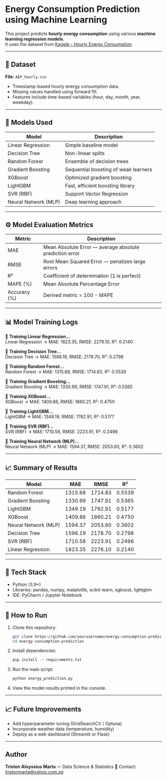 # Energy Consumption Prediction using Machine Learning

This project predicts **hourly energy consumption** using various **machine learning regression models**.  
It uses the dataset from [Kaggle - Hourly Energy Consumption](https://www.kaggle.com/datasets/robikscube/hourly-energy-consumption).

---

## 📁 Dataset
**File:** `AEP_hourly.csv`  
- Timestamp-based hourly energy consumption data.  
- Missing values handled using forward fill.  
- Features include time-based variables (hour, day, month, year, weekday).

---

## 🧠 Models Used
| Model | Description |
|--------|--------------|
| Linear Regression | Simple baseline model |
| Decision Tree | Non-linear splits |
| Random Forest | Ensemble of decision trees |
| Gradient Boosting | Sequential boosting of weak learners |
| XGBoost | Optimized gradient boosting |
| LightGBM | Fast, efficient boosting library |
| SVR (RBF) | Support Vector Regression |
| Neural Network (MLP) | Deep learning approach |

---

## ⚙️ Model Evaluation Metrics
| Metric | Description |
|---------|--------------|
| MAE | Mean Absolute Error — average absolute prediction error |
| RMSE | Root Mean Squared Error — penalizes large errors |
| R² | Coefficient of determination (1 is perfect) |
| MAPE (%) | Mean Absolute Percentage Error |
| Accuracy (%) | Derived metric = 100 - MAPE |

---

## 📊 Model Training Logs

🔹 **Training Linear Regression...**  
Linear Regression → MAE: 1823.35, RMSE: 2276.10, R²: 0.2140  

🔹 **Training Decision Tree...**  
Decision Tree → MAE: 1596.19, RMSE: 2178.70, R²: 0.2798  

🔹 **Training Random Forest...**  
Random Forest → MAE: 1315.68, RMSE: 1714.83, R²: 0.5539  

🔹 **Training Gradient Boosting...**  
Gradient Boosting → MAE: 1330.99, RMSE: 1747.91, R²: 0.5365  

🔹 **Training XGBoost...**  
XGBoost → MAE: 1409.86, RMSE: 1860.21, R²: 0.4750  

🔹 **Training LightGBM...**  
LightGBM → MAE: 1349.19, RMSE: 1782.91, R²: 0.5177  

🔹 **Training SVR (RBF)...**  
SVR (RBF) → MAE: 1710.58, RMSE: 2223.91, R²: 0.2496  

🔹 **Training Neural Network (MLP)...**  
Neural Network (MLP) → MAE: 1594.37, RMSE: 2053.60, R²: 0.3602  

---

## 📈 Summary of Results

| Model | MAE | RMSE | R² |
|--------|------|------|----|
| Random Forest | 1315.68 | 1714.83 | 0.5539 |
| Gradient Boosting | 1330.99 | 1747.91 | 0.5365 |
| LightGBM | 1349.19 | 1782.91 | 0.5177 |
| XGBoost | 1409.86 | 1860.21 | 0.4750 |
| Neural Network (MLP) | 1594.37 | 2053.60 | 0.3602 |
| Decision Tree | 1596.19 | 2178.70 | 0.2798 |
| SVR (RBF) | 1710.58 | 2223.91 | 0.2496 |
| Linear Regression | 1823.35 | 2276.10 | 0.2140 |

---

## 🧩 Tech Stack
- Python (3.9+)
- Libraries: pandas, numpy, matplotlib, scikit-learn, xgboost, lightgbm
- IDE: PyCharm / Jupyter Notebook

---

## 🚀 How to Run
1. Clone this repository:
   ```bash
   git clone https://github.com/yourusername/energy-consumption-prediction.git
   cd energy-consumption-prediction
   ```
2. Install dependencies:
   ```bash
   pip install -r requirements.txt
   ```
3. Run the main script:
   ```bash
   python energy_prediction.py
   ```
4. View the model results printed in the console.

---

## 📈 Future Improvements
- Add hyperparameter tuning (GridSearchCV / Optuna)
- Incorporate weather data (temperature, humidity)
- Deploy as a web dashboard (Streamlit or Flask)

---

## Author
**Triston Aloyssius Marta** — Data Science & Statistics
📧 Contact: tristonmarta@yahoo.com.sg
